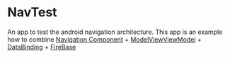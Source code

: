 # NavTest
An app to test the android navigation architecture. This app is an example how to combine [Navigation Component](https://developer.android.com/guide/navigation) + [ModelViewViewModel](https://developer.android.com/topic/libraries/architecture/viewmodel) + [DataBinding](https://developer.android.com/topic/libraries/architecture/viewmodel) + [FireBase](https://firebase.google.com)
